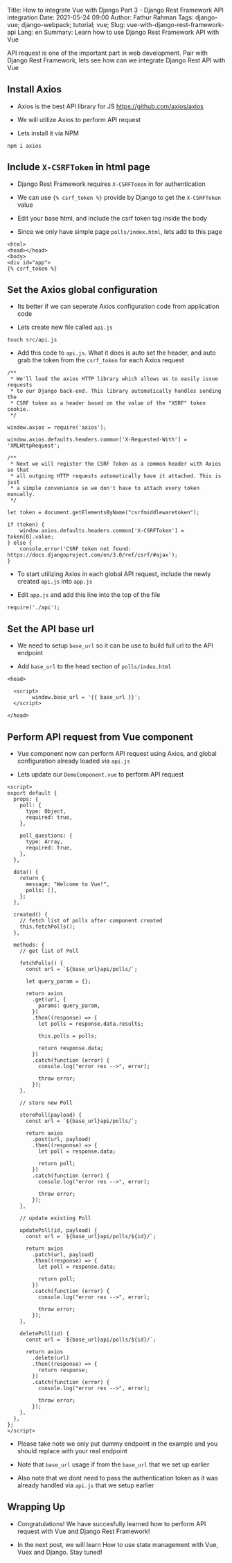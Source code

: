 Title: How to integrate Vue with Django Part 3 - Django Rest Framework API integration
Date: 2021-05-24 09:00
Author: Fathur Rahman
Tags: django-vue; django-webpack; tutorial; vue;
Slug: vue-with-django-rest-framework-api
Lang: en
Summary: Learn how to use Django Rest Framework API with Vue

API request is one of the important part in web development. Pair with Django Rest Framework, lets see how can we integrate Django Rest API with Vue

## Install Axios

- Axios is the best API library for JS https://github.com/axios/axios

- We will utilize Axios to perform API request

- Lets install it via NPM

```
npm i axios
```

## Include `X-CSRFToken` in html page

- Django Rest Framework requires `X-CSRFToken` in for authentication

- We can use `{% csrf_token %}` provide by Django to get the `X-CSRFToken` value 

- Edit your base html, and include the csrf token tag inside the body

- Since we only have simple page `polls/index.html`, lets add to this page

```
<html>
<head></head>
<body>
<div id="app">
{% csrf_token %}
```

## Set the Axios global configuration

- Its better if we can seperate Axios configuration code from application code

- Lets create new file called `api.js`

```
touch src/api.js
```

- Add this code to `api.js`. What it does is auto set the header, and auto grab the token from the `csrf_token` for each Axios request

```
/**
 * We'll load the axios HTTP library which allows us to easily issue requests
 * to our Django back-end. This library automatically handles sending the
 * CSRF token as a header based on the value of the "XSRF" token cookie.
 */

window.axios = require('axios');

window.axios.defaults.headers.common['X-Requested-With'] = 'XMLHttpRequest';

/**
 * Next we will register the CSRF Token as a common header with Axios so that
 * all outgoing HTTP requests automatically have it attached. This is just
 * a simple convenience so we don't have to attach every token manually.
 */

let token = document.getElementsByName("csrfmiddlewaretoken");

if (token) {
    window.axios.defaults.headers.common['X-CSRFToken'] = token[0].value;
} else {
    console.error('CSRF token not found: https://docs.djangoproject.com/en/3.0/ref/csrf/#ajax');
}
```

- To start utilizing Axios in each global API request, include the newly created `api.js` into `app.js`

- Edit `app.js` and add this line into the top of the file

```
require('./api');
```

## Set the API base url

- We need to setup `base_url` so it can be use to build full url to the API endpoint

- Add `base_url` to the head section of `polls/index.html`

```
<head>

  <script>
        window.base_url = '{{ base_url }}';
  </script>

</head>
```

## Perform API request from Vue component

- Vue component now can perform API request using Axios, and global configuration already loaded via `api.js`

- Lets update our `DemoComponent.vue` to perform API request

```
<script>
export default {
  props: {
    poll: {
      type: Object,
      required: true,
    },

    poll_questions: {
      type: Array,
      required: true,
    },
  },

  data() {
    return {
      message: "Welcome to Vue!",
      polls: [],
    };
  },

  created() {
    // fetch list of polls after component created
    this.fetchPolls();
  },

  methods: {
    // get list of Poll

    fetchPolls() {
      const url = `${base_url}api/polls/`;

      let query_param = {};

      return axios
        .get(url, {
          params: query_param,
        })
        .then((response) => {
          let polls = response.data.results;

          this.polls = polls;

          return response.data;
        })
        .catch(function (error) {
          console.log("error res -->", error);

          throw error;
        });
    },

    // store new Poll

    storePoll(payload) {
      const url = `${base_url}api/polls/`;

      return axios
        .post(url, payload)
        .then((response) => {
          let poll = response.data;

          return poll;
        })
        .catch(function (error) {
          console.log("error res -->", error);

          throw error;
        });
    },

    // update existing Poll

    updatePoll(id, payload) {
      const url = `${base_url}api/polls/${id}/`;

      return axios
        .patch(url, payload)
        .then((response) => {
          let poll = response.data;

          return poll;
        })
        .catch(function (error) {
          console.log("error res -->", error);

          throw error;
        });
    },

    deletePoll(id) {
      const url = `${base_url}api/polls/${id}/`;

      return axios
        .delete(url)
        .then((response) => {
          return response;
        })
        .catch(function (error) {
          console.log("error res -->", error);

          throw error;
        });
    },
  },
};
</script>
```

- Please take note we only put dummy endpoint in the example and you should replace with your real endpoint

- Note that `base_url` usage if from the `base_url` that we set up earlier

- Also note that we dont need to pass the authentication token as it was already handled via `api.js` that we setup earlier

## Wrapping Up

- Congratulations! We have succesfully learned how to perform API request with Vue and Django Rest Framework!

- In the next post, we will learn How to use state management with Vue, Vuex and Django. Stay tuned!
